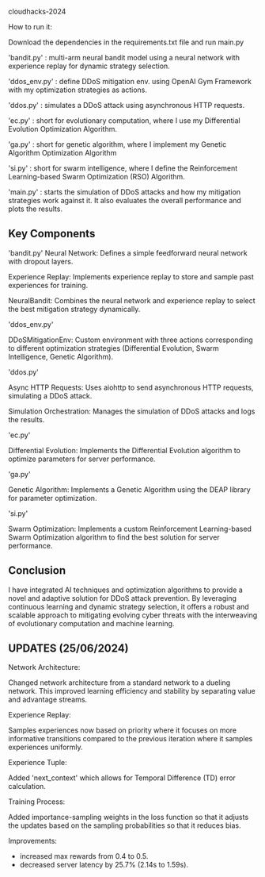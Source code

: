 ﻿ cloudhacks-2024

How to run it:

Download the dependencies in the requirements.txt file and run main.py

'bandit.py' : multi-arm neural bandit model using a neural network with experience replay for dynamic strategy selection.

'ddos_env.py' : define DDoS mitigation env. using OpenAI Gym Framework with my optimization strategies as actions.

'ddos.py' : simulates a DDoS attack using asynchronous HTTP requests.

'ec.py' : short for evolutionary computation, where I use my Differential Evolution Optimization Algorithm.

'ga.py' : short for genetic algorithm, where I implement my Genetic Algorithm Optimization Algorithm

'si.py' : short for swarm intelligence, where I define the Reinforcement Learning-based Swarm Optimization (RSO) Algorithm.

'main.py' : starts the simulation of DDoS attacks and how my mitigation strategies work against it. It also evaluates the overall performance and plots the results.

## Key Components ##

'bandit.py'
Neural Network: Defines a simple feedforward neural network with dropout layers.

Experience Replay: Implements experience replay to store and sample past experiences for training.

NeuralBandit: Combines the neural network and experience replay to select the best mitigation strategy dynamically.

'ddos_env.py'

DDoSMitigationEnv: Custom environment with three actions corresponding to different optimization strategies (Differential Evolution, Swarm Intelligence, Genetic Algorithm).

'ddos.py'

Async HTTP Requests: Uses aiohttp to send asynchronous HTTP requests, simulating a DDoS attack.

Simulation Orchestration: Manages the simulation of DDoS attacks and logs the results.

'ec.py'

Differential Evolution: Implements the Differential Evolution algorithm to optimize parameters for server performance.

'ga.py'

Genetic Algorithm: Implements a Genetic Algorithm using the DEAP library for parameter optimization.

'si.py'

Swarm Optimization: Implements a custom Reinforcement Learning-based Swarm Optimization algorithm to find the best solution for server performance.


## Conclusion ##

I have integrated AI techniques and optimization algorithms to provide a novel and adaptive solution for DDoS attack prevention. By leveraging continuous learning and dynamic strategy selection, it offers a robust and scalable approach to mitigating evolving cyber threats with the interweaving of evolutionary computation and machine learning.


## UPDATES (25/06/2024)

Network Architecture:


Changed network architecture from a standard network to a dueling network. This improved learning efficiency and stability by separating value and advantage streams.


Experience Replay:

Samples experiences now based on priority where it focuses on more informative transitions compared to the previous iteration where it samples experiences uniformly.

Experience Tuple:

Added 'next_context' which allows for Temporal Difference (TD) error calculation.

Training Process:

Added importance-sampling weights in the loss function so that it adjusts the updates based on the sampling probabilities so that it reduces bias.

Improvements: 
- increased max rewards from 0.4 to 0.5.
- decreased server latency by 25.7% (2.14s to 1.59s). 


